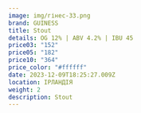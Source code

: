 ```yaml
---
image: img/гінес-33.png
brand: GUINESS
title: Stout
details: OG 12% | ABV 4.2% | IBU 45
price03: "152"
price05: "182"
price10: "364"
price_color: "#ffffff"
date: 2023-12-09T18:25:27.009Z
location: ІРЛАНДІЯ
weight: 2
description: Stout
---
```

